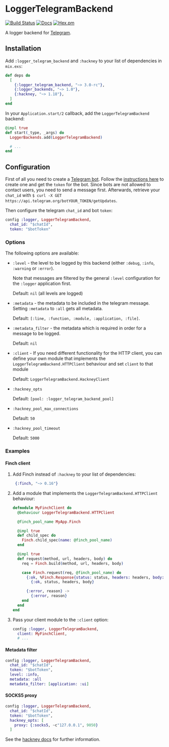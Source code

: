 # LoggerTelegramBackend

[![Build Status](https://github.com/adriankumpf/logger-telegram-backend/workflows/CI/badge.svg)](https://github.com/adriankumpf/logger-telegram-backend/actions)
[![Docs](https://img.shields.io/badge/hex-docs-green.svg?style=flat)](https://hexdocs.pm/logger_telegram_backend)
[![Hex.pm](https://img.shields.io/hexpm/v/logger_telegram_backend?color=%23714a94)](http://hex.pm/packages/logger_telegram_backend)

<!-- MDOC !-->

A logger backend for [Telegram](https://telegram.org/).

## Installation

Add `:logger_telegram_backend` and `:hackney` to your list of dependencies in `mix.exs`:

```elixir
def deps do
  [
    {:logger_telegram_backend, "~> 3.0-rc"},
    {:logger_backends, "~> 1.0"},
    {:hackney, "~> 1.18"},
  ]
end
```

In your `Application.start/2` callback, add the `LoggerTelegramBackend` backend:

```elixir
@impl true
def start(_type, _args) do
  LoggerBackends.add(LoggerTelegramBackend)

  # ...
end
```

## Configuration

First of all you need to create a [Telegram bot](https://core.telegram.org/bots). Follow the [instructions here](https://core.telegram.org/bots#6-botfather) to create one and get the `token` for the bot. Since bots are not allowed to contact users, you need to send a message first. Afterwards, retrieve your `chat_id` with `$ curl -X GET https://api.telegram.org/botYOUR_TOKEN/getUpdates`.

Then configure the telegram `chat_id` and bot `token`:

```elixir
config :logger, LoggerTelegramBackend,
  chat_id: "$chatId",
  token: "$botToken"
```

### Options

The following options are available:

- `:level` - the level to be logged by this backend (either `:debug`, `:info`, `:warning` or `:error`).

  Note that messages are filtered by the general `:level` configuration for the `:logger` application first.

  Default: `nil` (all levels are logged)

- `:metadata` - the metadata to be included in the telegram message. Setting `:metadata` to `:all` gets all metadata.

  Default: `[:line, :function, :module, :application, :file]`.

- `:metadata_filter` - the metadata which is required in order for a message to be logged.

  Default: `nil`

- `:client` - If you need different functionality for the HTTP client, you can define your own module that implements the `LoggerTelegramBackend.HTTPClient` behaviour and set `client` to that module

  Default: `LoggerTelegramBackend.HackneyClient`

- `:hackney_opts`

  Default: `[pool: :logger_telegram_backend_pool]`

- `:hackney_pool_max_connections`

  Default: `50`

- `:hackney_pool_timeout`

  Default: `5000`

### Examples

#### Finch client

1. Add Finch instead of `:hackney` to your list of dependencies:

   ```elixir
    {:finch, "~> 0.16"}
   ```

2. Add a module that implements the `LoggerTelegramBackend.HTTPClient` behaviour:

   ```elixir
   defmodule MyFinchClient do
     @behaviour LoggerTelegramBackend.HTTPClient

     @finch_pool_name MyApp.Finch

     @impl true
     def child_spec do
       Finch.child_spec(name: @finch_pool_name)
     end

     @impl true
     def request(method, url, headers, body) do
       req = Finch.build(method, url, headers, body)

       case Finch.request(req, @finch_pool_name) do
         {:ok, %Finch.Response{status: status, headers: headers, body: body}} ->
           {:ok, status, headers, body}

         {:error, reason} ->
           {:error, reason}
       end
     end
   end
   ```

3. Pass your client module to the `:client` option:

   ```elixir
   config :logger, LoggerTelegramBackend,
     client: MyFinchClient,
     # ...
   ```

#### Metadata filter

```elixir
config :logger, LoggerTelegramBackend,
  chat_id: "$chatId",
  token: "$botToken",
  level: :info,
  metadata: :all
  metadata_filter: [application: :ui]
```

#### SOCKS5 proxy

```elixir
config :logger, LoggerTelegramBackend,
  chat_id: "$chatId",
  token: "$botToken",
  hackney_opts: [
    proxy: {:socks5, ~c"127.0.0.1", 9050}
  ]
```

See the [hackney docs](https://github.com/benoitc/hackney#proxy-a-connection) for further information.
